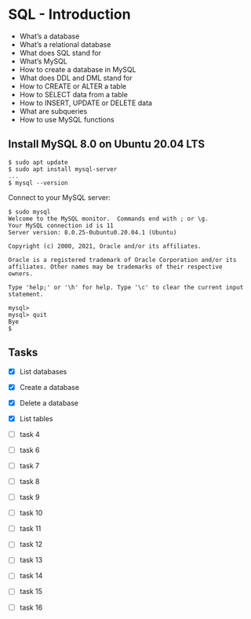 # SQL - Introduction

- What’s a database
- What’s a relational database
- What does SQL stand for
- What’s MySQL
- How to create a database in MySQL
- What does DDL and DML stand for
- How to CREATE or ALTER a table
- How to SELECT data from a table
- How to INSERT, UPDATE or DELETE data
- What are subqueries
- How to use MySQL functions

## Install MySQL 8.0 on Ubuntu 20.04 LTS

```
$ sudo apt update
$ sudo apt install mysql-server
...
$ mysql --version

```

Connect to your MySQL server:

```
$ sudo mysql
Welcome to the MySQL monitor.  Commands end with ; or \g.
Your MySQL connection id is 11
Server version: 8.0.25-0ubuntu0.20.04.1 (Ubuntu)

Copyright (c) 2000, 2021, Oracle and/or its affiliates.

Oracle is a registered trademark of Oracle Corporation and/or its
affiliates. Other names may be trademarks of their respective
owners.

Type 'help;' or '\h' for help. Type '\c' to clear the current input statement.

mysql>
mysql> quit
Bye
$
```

## Tasks

- [x] List databases
- [x] Create a database
- [x] Delete a database
- [x] List tables
- [ ] task 4
- [ ] task 6
- [ ] task 7
- [ ] task 8
- [ ] task 9
- [ ] task 10
- [ ] task 11
- [ ] task 12
- [ ] task 13
- [ ] task 14
- [ ] task 15
- [ ] task 16

